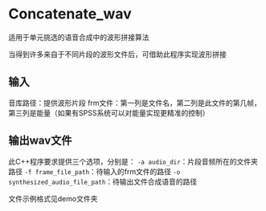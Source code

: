 # Concatenate_wav

适用于单元挑选的语音合成中的波形拼接算法

当得到许多来自于不同片段的波形文件后，可借助此程序实现波形拼接

## 输入
音库路径：提供波形片段
frm文件：第一列是文件名，第二列是此文件的第几帧，第三列是能量（如果有SPSS系统可以对能量实现更精准的控制）

## 输出wav文件

此C++程序要求提供三个选项，分别是：
`-a audio_dir`：片段音频所在的文件夹路径
`-f frame_file_path`：待输入的frm文件的路径
`-o synthesized_audio_file_path`：待输出文件合成语音的路径

文件示例格式见demo文件夹